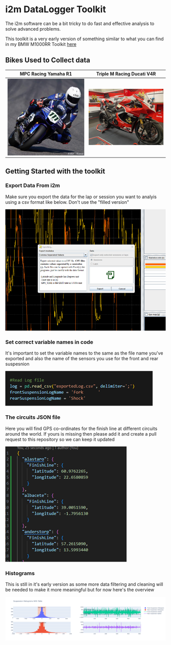 # i2m DataLogger Toolkit

The i2m software can be a bit tricky to do fast and effective analysis to solve advanced problems.

This toolkit is a very early version of something similar to what you can find in my BMW M1000RR Toolkit [here](https://github.com/martycochrane/BMW-M1000RR-Electronics-Analytics)

## Bikes Used to Collect data

|MPC Racing Yamaha R1           |Triple M Racing Ducati V4R     |
|-------------------------------|-------------------------------|
| ![Yamaha](/img/yamaha.JPG) | ![Ducati](/img/ducati.jpg) |


## Getting Started with the toolkit

### Export Data From i2m

Make sure you export the data for the lap or session you want to analyis using a csv format like below. Don't use the "filled version"

![Export Data](/img/export.png) 

### Set correct variable names in code

It's important to set the variable names to the same as the file name you've exported and also the name of the sensors you use for the front and rear suspesnion

![Variable Names](/img/variableNames.png) 

### The circuits JSON file

Here you will find GPS co-ordinates for the finish line at different circuits around the world. If yours is missing then please add it and create a pull request to this repository so we can keep it updated

![Circuits](/img/circuitsJSON.png) 

### Histograms

This is still in it's early version as some more data filtering and cleaning will be needed to make it more meaningful but for now here's the overview

![Histograms](/img/histogram.png) 